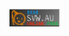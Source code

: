 [![There's supposed to be a 90s style banner image here which reads "READ SVW.AU ONLINE FREE" here][svwBannerImage]][svwLink]

[svwLink]: https://svw.au
[svwBannerImage]: /static/banners/svw-banner.webp
